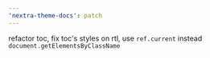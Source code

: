 ```yaml
---
'nextra-theme-docs': patch
---
```


refactor toc, fix toc's styles on rtl, use `ref.current` instead `document.getElementsByClassName`
